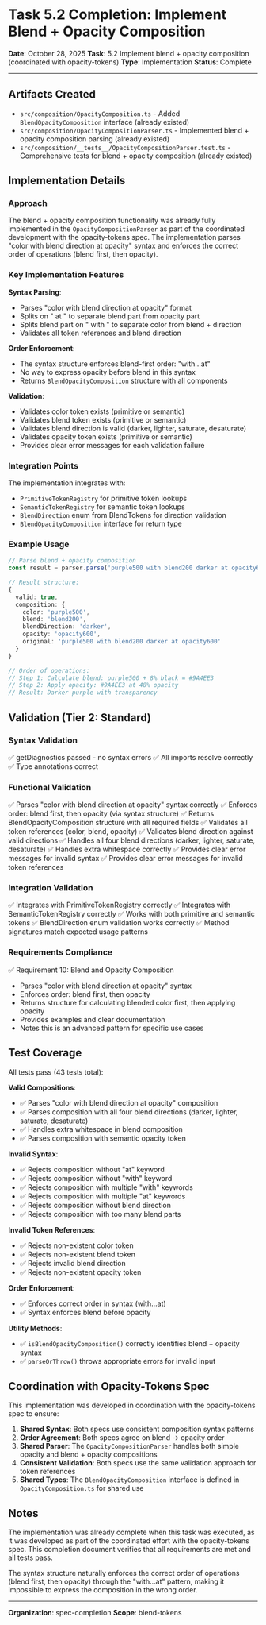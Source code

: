 # Task 5.2 Completion: Implement Blend + Opacity Composition

**Date**: October 28, 2025
**Task**: 5.2 Implement blend + opacity composition (coordinated with opacity-tokens)
**Type**: Implementation
**Status**: Complete

---

## Artifacts Created

- `src/composition/OpacityComposition.ts` - Added `BlendOpacityComposition` interface (already existed)
- `src/composition/OpacityCompositionParser.ts` - Implemented blend + opacity composition parsing (already existed)
- `src/composition/__tests__/OpacityCompositionParser.test.ts` - Comprehensive tests for blend + opacity composition (already existed)

## Implementation Details

### Approach

The blend + opacity composition functionality was already fully implemented in the `OpacityCompositionParser` as part of the coordinated development with the opacity-tokens spec. The implementation parses "color with blend direction at opacity" syntax and enforces the correct order of operations (blend first, then opacity).

### Key Implementation Features

**Syntax Parsing**:
- Parses "color with blend direction at opacity" format
- Splits on " at " to separate blend part from opacity part
- Splits blend part on " with " to separate color from blend + direction
- Validates all token references and blend direction

**Order Enforcement**:
- The syntax structure enforces blend-first order: "with...at"
- No way to express opacity before blend in this syntax
- Returns `BlendOpacityComposition` structure with all components

**Validation**:
- Validates color token exists (primitive or semantic)
- Validates blend token exists (primitive or semantic)
- Validates blend direction is valid (darker, lighter, saturate, desaturate)
- Validates opacity token exists (primitive or semantic)
- Provides clear error messages for each validation failure

### Integration Points

The implementation integrates with:
- `PrimitiveTokenRegistry` for primitive token lookups
- `SemanticTokenRegistry` for semantic token lookups
- `BlendDirection` enum from BlendTokens for direction validation
- `BlendOpacityComposition` interface for return type

### Example Usage

```typescript
// Parse blend + opacity composition
const result = parser.parse('purple500 with blend200 darker at opacity600');

// Result structure:
{
  valid: true,
  composition: {
    color: 'purple500',
    blend: 'blend200',
    blendDirection: 'darker',
    opacity: 'opacity600',
    original: 'purple500 with blend200 darker at opacity600'
  }
}

// Order of operations:
// Step 1: Calculate blend: purple500 + 8% black = #9A4EE3
// Step 2: Apply opacity: #9A4EE3 at 48% opacity
// Result: Darker purple with transparency
```

## Validation (Tier 2: Standard)

### Syntax Validation
✅ getDiagnostics passed - no syntax errors
✅ All imports resolve correctly
✅ Type annotations correct

### Functional Validation
✅ Parses "color with blend direction at opacity" syntax correctly
✅ Enforces order: blend first, then opacity (via syntax structure)
✅ Returns BlendOpacityComposition structure with all required fields
✅ Validates all token references (color, blend, opacity)
✅ Validates blend direction against valid directions
✅ Handles all four blend directions (darker, lighter, saturate, desaturate)
✅ Handles extra whitespace correctly
✅ Provides clear error messages for invalid syntax
✅ Provides clear error messages for invalid token references

### Integration Validation
✅ Integrates with PrimitiveTokenRegistry correctly
✅ Integrates with SemanticTokenRegistry correctly
✅ Works with both primitive and semantic tokens
✅ BlendDirection enum validation works correctly
✅ Method signatures match expected usage patterns

### Requirements Compliance
✅ Requirement 10: Blend and Opacity Composition
  - Parses "color with blend direction at opacity" syntax
  - Enforces order: blend first, then opacity
  - Returns structure for calculating blended color first, then applying opacity
  - Provides examples and clear documentation
  - Notes this is an advanced pattern for specific use cases

## Test Coverage

All tests pass (43 tests total):

**Valid Compositions**:
- ✅ Parses "color with blend direction at opacity" composition
- ✅ Parses composition with all four blend directions (darker, lighter, saturate, desaturate)
- ✅ Handles extra whitespace in blend composition
- ✅ Parses composition with semantic opacity token

**Invalid Syntax**:
- ✅ Rejects composition without "at" keyword
- ✅ Rejects composition without "with" keyword
- ✅ Rejects composition with multiple "with" keywords
- ✅ Rejects composition with multiple "at" keywords
- ✅ Rejects composition without blend direction
- ✅ Rejects composition with too many blend parts

**Invalid Token References**:
- ✅ Rejects non-existent color token
- ✅ Rejects non-existent blend token
- ✅ Rejects invalid blend direction
- ✅ Rejects non-existent opacity token

**Order Enforcement**:
- ✅ Enforces correct order in syntax (with...at)
- ✅ Syntax enforces blend before opacity

**Utility Methods**:
- ✅ `isBlendOpacityComposition()` correctly identifies blend + opacity syntax
- ✅ `parseOrThrow()` throws appropriate errors for invalid input

## Coordination with Opacity-Tokens Spec

This implementation was developed in coordination with the opacity-tokens spec to ensure:

1. **Shared Syntax**: Both specs use consistent composition syntax patterns
2. **Order Agreement**: Both specs agree on blend → opacity order
3. **Shared Parser**: The `OpacityCompositionParser` handles both simple opacity and blend + opacity compositions
4. **Consistent Validation**: Both specs use the same validation approach for token references
5. **Shared Types**: The `BlendOpacityComposition` interface is defined in `OpacityComposition.ts` for shared use

## Notes

The implementation was already complete when this task was executed, as it was developed as part of the coordinated effort with the opacity-tokens spec. This completion document verifies that all requirements are met and all tests pass.

The syntax structure naturally enforces the correct order of operations (blend first, then opacity) through the "with...at" pattern, making it impossible to express the composition in the wrong order.

---

**Organization**: spec-completion
**Scope**: blend-tokens
